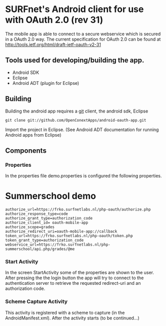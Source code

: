 # SURFnet's Android client for use with OAuth 2.0 (rev 31)

The mobile app is able to connect to a secure webservice which is secured in a OAuth 2.0 way. 
The current specification for OAuth 2.0 can be found at http://tools.ietf.org/html/draft-ietf-oauth-v2-31

## Tools used for developing/building the app.

* Android SDK
* Eclipse
* Android ADT (plugin for Eclipse)

## Building
Building the android app requires a [git](http://git-scm.com/) client, the android sdk, Eclipse

    git clone git://github.com/OpenConextApps/android-oauth-app.git

Import the project in Eclipse.
(See Android ADT documentation for running Android apps from Eclipse)

## Components

### Properties

In the properties file demo.properties is configured the following properties.

# Summerschool demo
    authorize_url=https://frko.surfnetlabs.nl/php-oauth/authorize.php
    authorize_response_type=code
    authorize_grant_type=authorization_code
    authorize_client_id= oauth-mobile-app
    authorize_scope=grades
    authorize_redirect_uri=oauth-mobile-app://callback
    token_url=https://frko.surfnetlabs.nl/php-oauth/token.php
    token_grant_type=authorization_code
    webservice_url=https://frko.surfnetlabs.nl/php-summerschool/api.php/grades/@me


### Start Activity

In the screen StartActivity some of the properties are shown to the user.
After pressing the the login button the app will try to connect to the authentication server
to retrieve the requested redirect-uri and an authorization code.

### Scheme Capture Activity

This activity is registered with a scheme to capture (in the AndroidManifest.xml).
After the activity starts (to be continued...)



